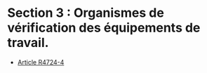 # Section 3 : Organismes de vérification des équipements de travail.

* [Article R4724-4](./LEGIARTI000019761465.md)

